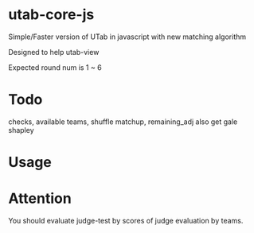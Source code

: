 # utab-core-js
Simple/Faster version of UTab in javascript with new matching algorithm

Designed to help utab-view

Expected round num is 1 ~ 6

# Todo
checks, available teams, shuffle matchup, remaining_adj also get gale shapley

# Usage

# Attention
You should evaluate judge-test by scores of judge evaluation by teams.
